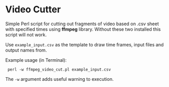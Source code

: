 # Video Cutter
Simple Perl script for cutting out fragments of video based on .csv sheet with specified times using **ffmpeg** library. Without these two installed this script will not work.

Use `example_input.csv` as the template to draw time frames, input files and output names from.

Example usage (in Terminal):
```
 perl -w ffmpeg_video_cut.pl example_input.csv
```

The `-w` argument adds useful warning to execution.